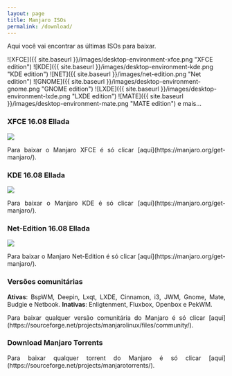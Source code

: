 ```yaml
---
layout: page
title: Manjaro ISOs
permalink: /download/
---
```


<p style="text-align: justify;">Aqui você vai encontrar as últimas ISOs para baixar.</p>

 ![XFCE]({{ site.baseurl }}/images/desktop-environment-xfce.png "XFCE edition")
 ![KDE]({{ site.baseurl }}/images/desktop-environment-kde.png "KDE edition")
 ![NET]({{ site.baseurl }}/images/net-edition.png "Net edition")
 ![GNOME]({{ site.baseurl }}/images/desktop-environment-gnome.png "GNOME edition")
 ![LXDE]({{ site.baseurl }}/images/desktop-environment-lxde.png "LXDE edition")
 ![MATE]({{ site.baseurl }}/images/desktop-environment-mate.png "MATE edition")
e mais...

### XFCE 16.08 Ellada

<img src="http://wstaw.org/m/2016/09/02/manjaro-xfce.png">

<p style="text-align: justify;">Para baixar o Manjaro XFCE é só clicar [aqui](https://manjaro.org/get-manjaro/).</p> 

### KDE 16.08 Ellada

<img src="http://wstaw.org/m/2016/09/02/manjaro-kde.png">

<p style="text-align: justify;">Para baixar o Manjaro KDE é só clicar [aqui](https://manjaro.org/get-manjaro/).</p>

### Net-Edition 16.08 Ellada

<img src="http://wstaw.org/m/2016/09/02/manjaro-net.png">

<p style="text-align: justify;">Para baixar o Manjaro Net-Edition é só clicar [aqui](https://manjaro.org/get-manjaro/).</p>

### Versões comunitárias

<p style="text-align: justify;"><strong>Ativas</strong>: BspWM, Deepin, Lxqt, LXDE, Cinnamon, i3, JWM, Gnome, Mate, Budgie e Netbook. <strong>Inativas</strong>: Enligtenment, Fluxbox, Openbox e PekWM. </p>

<p style="text-align: justify;">Para baixar qualquer versão comunitária do Manjaro é só clicar [aqui](https://sourceforge.net/projects/manjarolinux/files/community/).</p>

### Download Manjaro Torrents

<p style="text-align: justify;">Para baixar qualquer torrent do Manjaro é só clicar [aqui](https://sourceforge.net/projects/manjarotorrents/).</p>
